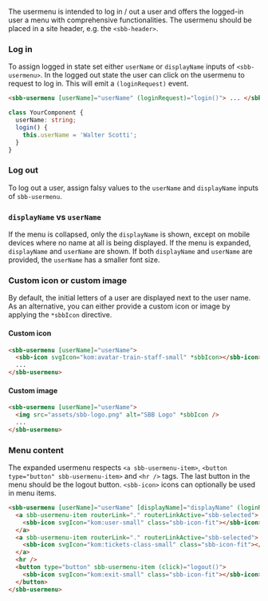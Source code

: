 The usermenu is intended to log in / out a user and offers the logged-in user a menu
with comprehensive functionalities. The usermenu should be placed in a site header, e.g. the `<sbb-header>`.

### Log in

To assign logged in state set either `userName` or `displayName` inputs of `<sbb-usermenu>`.
In the logged out state the user can click on the usermenu to request to log in. This will emit a `(loginRequest)` event.

```html
<sbb-usermenu [userName]="userName" (loginRequest)="login()"> ... </sbb-usermenu>
```

```ts
class YourComponent {
  userName: string;
  login() {
    this.userName = 'Walter Scotti';
  }
}
```

### Log out

To log out a user, assign falsy values to the `userName` and `displayName` inputs of `sbb-usermenu`.

### `displayName` vs `userName`

If the menu is collapsed, only the `displayName` is shown, except on mobile devices where no name at all is being displayed.
If the menu is expanded, `displayName` and `userName` are shown.
If both `displayName` and `userName` are provided, the `userName` has a smaller font size.

### Custom icon or custom image

By default, the initial letters of a user are displayed next to the user name.
As an alternative, you can either provide a custom icon or image by applying the `*sbbIcon` directive.

#### Custom icon

```html
<sbb-usermenu [userName]="userName">
  <sbb-icon svgIcon="kom:avatar-train-staff-small" *sbbIcon></sbb-icon>
  ...
</sbb-usermenu>
```

#### Custom image

```html
<sbb-usermenu [userName]="userName">
  <img src="assets/sbb-logo.png" alt="SBB Logo" *sbbIcon />
  ...
</sbb-usermenu>
```

### Menu content

The expanded usermenu respects `<a sbb-usermenu-item>`, `<button type="button" sbb-usermenu-item>` and `<hr />` tags.
The last button in the menu should be the logout button.
`<sbb-icon>` icons can optionally be used in menu items.

```html
<sbb-usermenu [userName]="userName" [displayName]="displayName" (loginRequest)="login()">
  <a sbb-usermenu-item routerLink="." routerLinkActive="sbb-selected">
    <sbb-icon svgIcon="kom:user-small" class="sbb-icon-fit"></sbb-icon> Account
  </a>
  <a sbb-usermenu-item routerLink="." routerLinkActive="sbb-selected">
    <sbb-icon svgIcon="kom:tickets-class-small" class="sbb-icon-fit"></sbb-icon> Orders
  </a>
  <hr />
  <button type="button" sbb-usermenu-item (click)="logout()">
    <sbb-icon svgIcon="kom:exit-small" class="sbb-icon-fit"></sbb-icon> Logout
  </button>
</sbb-usermenu>
```
